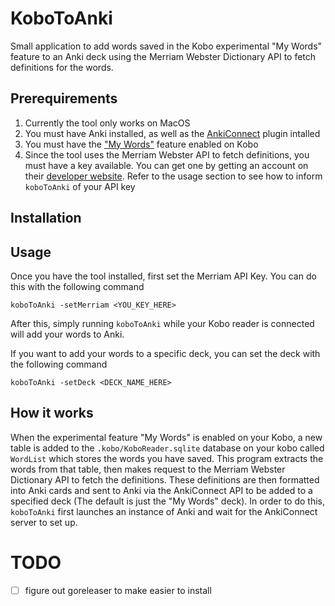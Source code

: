 # KoboToAnki
Small application to add words saved in the Kobo experimental "My Words" feature to an Anki deck using the Merriam Webster Dictionary API to fetch definitions for the words. 

## Prerequirements
1. Currently the tool only works on MacOS
2. You must have Anki installed, as well as the [AnkiConnect](https://ankiweb.net/shared/info/2055492159) plugin intalled
3. You must have the ["My Words"](https://goodereader.com/blog/kobo-ereader-news/kobo-e-readers-now-save-words-you-looked-up-in-the-dictionary) feature enabled on Kobo
4. Since the tool uses the Merriam Webster API to fetch definitions, you must have a key available. You can get one by getting an account on their [developer website](https://dictionaryapi.com/). Refer to the usage section to see how to inform `koboToAnki` of your API key

## Installation

## Usage
Once you have the tool installed, first set the Merriam API Key. You can do this with the following command
```
koboToAnki -setMerriam <YOU_KEY_HERE>
```
After this, simply running `koboToAnki` while your Kobo reader is connected will add your words to Anki.

If you want to add your words to a specific deck, you can set the deck with the following command
```
koboToAnki -setDeck <DECK_NAME_HERE>
```
## How it works
When the experimental feature "My Words" is enabled on your Kobo, a new table is added to the `.kobo/KoboReader.sqlite` database on your kobo called `WordList` which stores the words you have saved. 
This program extracts the words from that table, then makes request to the Merriam Webster Dictionary API to fetch the definitions.
These definitions are then formatted into Anki cards and sent to Anki via the AnkiConnect API to be added to a specified deck (The default is just the "My Words" deck). In order to do this, `koboToAnki` first launches an instance of Anki and wait for the AnkiConnect server to set up.

# TODO 
- [ ] figure out goreleaser to make easier to install 
